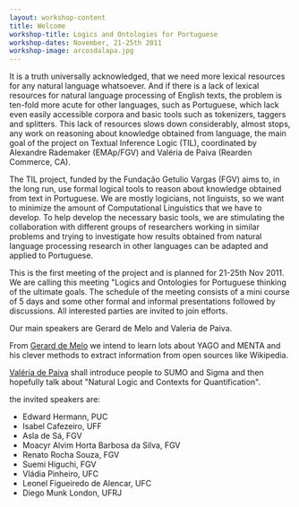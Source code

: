 ```yaml
---
layout: workshop-content
title: Welcome
workshop-title: Logics and Ontologies for Portuguese
workshop-dates: November, 21-25th 2011
workshop-image: arcosdalapa.jpg
---
```


It is a truth universally acknowledged, that we need more lexical
resources for any natural language whatsoever. And if there is a lack
of lexical resources for natural language processing of English texts,
the problem is ten-fold more acute for other languages, such as
Portuguese, which lack even easily accessible corpora and basic tools
such as tokenizers, taggers and splitters. This lack of resources
slows down considerably, almost stops, any work on reasoning about
knowledge obtained from language, the main goal of the project on
Textual Inference Logic (TIL), coordinated by Alexandre Rademaker
(EMAp/FGV) and Valéria de Paiva (Rearden Commerce, CA).

The TIL project, funded by the Fundação Getulio Vargas (FGV) aims to,
 in the long run, use formal logical tools to reason about knowledge
 obtained from text in Portuguese. We are mostly logicians, not
 linguists, so we want to minimize the amount of Computational
 Linguistics that we have to develop. To help develop the necessary
 basic tools, we are stimulating the collaboration with different
 groups of researchers working in similar problems and trying to
 investigate how results obtained from natural language processing
 research in other languages can be adapted and applied to Portuguese.

This is the first meeting of the project and is planned for 21-25th
 Nov 2011. We are calling this meeting "Logics and Ontologies for
 Portuguese thinking of the ultimate goals. The schedule of the
 meeting consists of a mini course of 5 days and some other formal and
 informal presentations followed by discussions. All interested
 parties are invited to join efforts.
 
Our main speakers are Gerard de Melo and Valeria de Paiva.

From [Gerard de Melo](http://www.icsi.berkeley.edu/~demelo/) we
intend to learn lots about YAGO and MENTA and his clever methods to
extract information from open sources like Wikipedia.

[Valéria de Paiva](https://sites.google.com/a/valeriadepaiva.org/www/)
shall introduce people to SUMO and Sigma and then hopefully talk about
"Natural Logic and Contexts for Quantification".

the invited speakers are: 

- Edward Hermann, PUC
- Isabel Cafezeiro, UFF
- Asla de Sá, FGV
- Moacyr Alvim Horta Barbosa da Silva, FGV
- Renato Rocha Souza, FGV
- Suemi Higuchi, FGV
- Vládia Pinheiro, UFC
- Leonel Figueiredo de Alencar, UFC
- Diego Munk London, UFRJ
